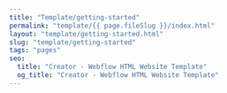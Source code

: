 ```yaml
---
title: "Template/getting-started"
permalink: "template/{{ page.fileSlug }}/index.html"
layout: "template/getting-started.html"
slug: "template/getting-started"
tags: "pages"
seo:
  title: "Creator - Webflow HTML Website Template"
  og_title: "Creator - Webflow HTML Website Template"
---
```



